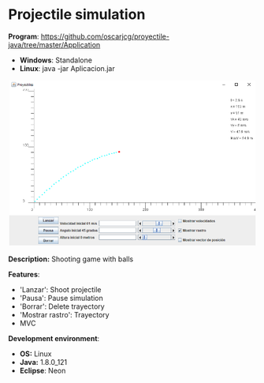 # Projectile simulation

**Program**: https://github.com/oscarjcg/proyectile-java/tree/master/Application
* **Windows**: Standalone
* **Linux**: java -jar Aplicacion.jar

<p align="center">
<img style="padding: 2px;" src="images/1.png" alt="Image 1"
	title="Preview" width="500"/>
</p>

**Description:** Shooting game with balls

**Features**:
* 'Lanzar': Shoot projectile
* 'Pausa': Pause simulation
* 'Borrar': Delete trayectory
* 'Mostrar rastro': Trayectory
* MVC

**Development environment**:
* **OS:** Linux
* **Java:** 1.8.0_121  
* **Eclipse**: Neon